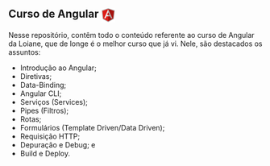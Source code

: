 ## Curso de Angular  <img align="center" alt="Alan-Angular" height="28" width="28" src="https://github.com/devicons/devicon/blob/master/icons/angularjs/angularjs-original.svg">
          
Nesse repositório, contêm todo o conteúdo referente ao curso de Angular da Loiane, que de longe é o melhor curso que já vi. Nele, são destacados os assuntos:

- Introdução ao Angular;
- Diretivas;
- Data-Binding;
- Angular CLI;
- Serviços (Services);
- Pipes (Filtros);
- Rotas;
- Formulários (Template Driven/Data Driven);
- Requisição HTTP;
- Depuração e Debug; e
- Build e Deploy.
